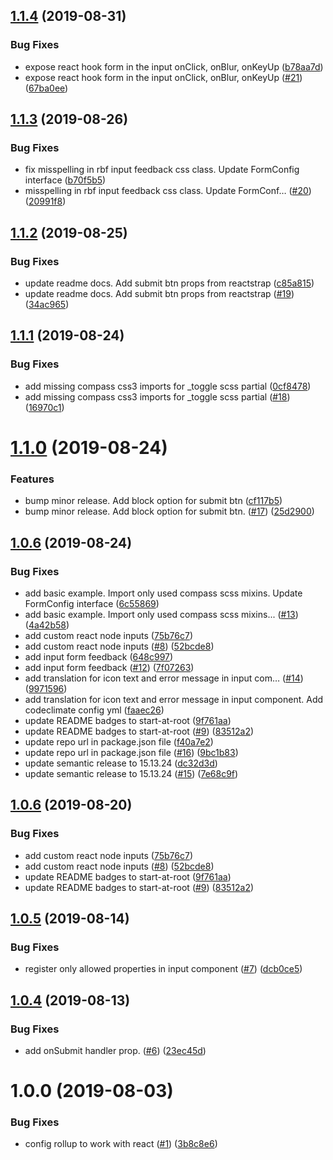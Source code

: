 ## [1.1.4](https://github.com/start-at-root/react-breeze-form/compare/v1.1.3...v1.1.4) (2019-08-31)


### Bug Fixes

* expose react hook form in the input onClick, onBlur, onKeyUp ([b78aa7d](https://github.com/start-at-root/react-breeze-form/commit/b78aa7d))
* expose react hook form in the input onClick, onBlur, onKeyUp ([#21](https://github.com/start-at-root/react-breeze-form/issues/21)) ([67ba0ee](https://github.com/start-at-root/react-breeze-form/commit/67ba0ee))

## [1.1.3](https://github.com/start-at-root/react-breeze-form/compare/v1.1.2...v1.1.3) (2019-08-26)


### Bug Fixes

* fix misspelling in rbf input feedback css class. Update FormConfig interface ([b70f5b5](https://github.com/start-at-root/react-breeze-form/commit/b70f5b5))
* misspelling in rbf input feedback css class. Update FormConf… ([#20](https://github.com/start-at-root/react-breeze-form/issues/20)) ([20991f8](https://github.com/start-at-root/react-breeze-form/commit/20991f8))

## [1.1.2](https://github.com/start-at-root/react-breeze-form/compare/v1.1.1...v1.1.2) (2019-08-25)


### Bug Fixes

* update readme docs. Add submit btn props from reactstrap ([c85a815](https://github.com/start-at-root/react-breeze-form/commit/c85a815))
* update readme docs. Add submit btn props from reactstrap ([#19](https://github.com/start-at-root/react-breeze-form/issues/19)) ([34ac965](https://github.com/start-at-root/react-breeze-form/commit/34ac965))

## [1.1.1](https://github.com/start-at-root/react-breeze-form/compare/v1.1.0...v1.1.1) (2019-08-24)


### Bug Fixes

* add missing compass css3 imports for _toggle scss partial ([0cf8478](https://github.com/start-at-root/react-breeze-form/commit/0cf8478))
* add missing compass css3 imports for _toggle scss partial ([#18](https://github.com/start-at-root/react-breeze-form/issues/18)) ([16970c1](https://github.com/start-at-root/react-breeze-form/commit/16970c1))

# [1.1.0](https://github.com/start-at-root/react-breeze-form/compare/v1.0.6...v1.1.0) (2019-08-24)


### Features

* bump minor release. Add block option for submit btn ([cf117b5](https://github.com/start-at-root/react-breeze-form/commit/cf117b5))
* bump minor release. Add block option for submit btn. ([#17](https://github.com/start-at-root/react-breeze-form/issues/17)) ([25d2900](https://github.com/start-at-root/react-breeze-form/commit/25d2900))

## [1.0.6](https://github.com/start-at-root/react-breeze-form/compare/v1.0.5...v1.0.6) (2019-08-24)


### Bug Fixes

* add basic example. Import only used compass scss mixins. Update FormConfig interface ([6c55869](https://github.com/start-at-root/react-breeze-form/commit/6c55869))
* add basic example. Import only used compass scss mixins... ([#13](https://github.com/start-at-root/react-breeze-form/issues/13)) ([4a42b58](https://github.com/start-at-root/react-breeze-form/commit/4a42b58))
* add custom react node inputs ([75b76c7](https://github.com/start-at-root/react-breeze-form/commit/75b76c7))
* add custom react node inputs ([#8](https://github.com/start-at-root/react-breeze-form/issues/8)) ([52bcde8](https://github.com/start-at-root/react-breeze-form/commit/52bcde8))
* add input form feedback ([648c997](https://github.com/start-at-root/react-breeze-form/commit/648c997))
* add input form feedback ([#12](https://github.com/start-at-root/react-breeze-form/issues/12)) ([7f07263](https://github.com/start-at-root/react-breeze-form/commit/7f07263))
* add translation for icon text and error message in input com… ([#14](https://github.com/start-at-root/react-breeze-form/issues/14)) ([9971596](https://github.com/start-at-root/react-breeze-form/commit/9971596))
* add translation for icon text and error message in input component. Add codeclimate config yml ([faaec26](https://github.com/start-at-root/react-breeze-form/commit/faaec26))
* update README badges to start-at-root ([9f761aa](https://github.com/start-at-root/react-breeze-form/commit/9f761aa))
* update README badges to start-at-root ([#9](https://github.com/start-at-root/react-breeze-form/issues/9)) ([83512a2](https://github.com/start-at-root/react-breeze-form/commit/83512a2))
* update repo url in package.json file ([f40a7e2](https://github.com/start-at-root/react-breeze-form/commit/f40a7e2))
* update repo url in package.json file ([#16](https://github.com/start-at-root/react-breeze-form/issues/16)) ([9bc1b83](https://github.com/start-at-root/react-breeze-form/commit/9bc1b83))
* update semantic release to 15.13.24 ([dc32d3d](https://github.com/start-at-root/react-breeze-form/commit/dc32d3d))
* update semantic release to 15.13.24 ([#15](https://github.com/start-at-root/react-breeze-form/issues/15)) ([7e68c9f](https://github.com/start-at-root/react-breeze-form/commit/7e68c9f))

## [1.0.6](https://github.com/jlison/react-breeze-form/compare/v1.0.5...v1.0.6) (2019-08-20)


### Bug Fixes

* add custom react node inputs ([75b76c7](https://github.com/jlison/react-breeze-form/commit/75b76c7))
* add custom react node inputs ([#8](https://github.com/jlison/react-breeze-form/issues/8)) ([52bcde8](https://github.com/jlison/react-breeze-form/commit/52bcde8))
* update README badges to start-at-root ([9f761aa](https://github.com/jlison/react-breeze-form/commit/9f761aa))
* update README badges to start-at-root ([#9](https://github.com/jlison/react-breeze-form/issues/9)) ([83512a2](https://github.com/jlison/react-breeze-form/commit/83512a2))

## [1.0.5](https://github.com/jlison/react-breeze-form/compare/v1.0.4...v1.0.5) (2019-08-14)


### Bug Fixes

* register only allowed properties in input component ([#7](https://github.com/jlison/react-breeze-form/issues/7)) ([dcb0ce5](https://github.com/jlison/react-breeze-form/commit/dcb0ce5))

## [1.0.4](https://github.com/jlison/react-breeze-form/compare/v1.0.3...v1.0.4) (2019-08-13)


### Bug Fixes

* add onSubmit handler prop. ([#6](https://github.com/jlison/react-breeze-form/issues/6)) ([23ec45d](https://github.com/jlison/react-breeze-form/commit/23ec45d))

# 1.0.0 (2019-08-03)

### Bug Fixes

- config rollup to work with react
  ([#1](https://github.com/jlison/react-breeze-form/issues/1))
  ([3b8c8e6](https://github.com/jlison/react-breeze-form/commit/3b8c8e6))
